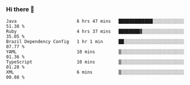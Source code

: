 ### Hi there 👋

<!--START_SECTION:waka-->

```text
Java                       6 hrs 47 mins   █████████████░░░░░░░░░░░░   51.38 %
Ruby                       4 hrs 37 mins   ████████▓░░░░░░░░░░░░░░░░   35.05 %
Brazil Dependency Config   1 hr 1 min      ██░░░░░░░░░░░░░░░░░░░░░░░   07.77 %
YAML                       10 mins         ▒░░░░░░░░░░░░░░░░░░░░░░░░   01.36 %
TypeScript                 10 mins         ▒░░░░░░░░░░░░░░░░░░░░░░░░   01.28 %
XML                        6 mins          ▒░░░░░░░░░░░░░░░░░░░░░░░░   00.88 %
```

<!--END_SECTION:waka-->

<!--
**jerry-shao/jerry-shao** is a ✨ _special_ ✨ repository because its `README.md` (this file) appears on your GitHub profile.

Here are some ideas to get you started:

- 🔭 I’m currently working on ...
- 🌱 I’m currently learning ...
- 👯 I’m looking to collaborate on ...
- 🤔 I’m looking for help with ...
- 💬 Ask me about ...
- 📫 How to reach me: ...
- 😄 Pronouns: ...
- ⚡ Fun fact: ...
-->
